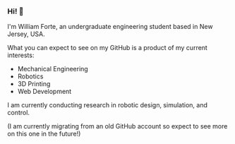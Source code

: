 ### Hi! 👋

I'm William Forte, an undergraduate engineering student based in New Jersey, USA.

What you can expect to see on my GitHub is a product of my current interests:

- Mechanical Engineering
- Robotics
- 3D Printing
- Web Development

I am currently conducting research in robotic design, simulation, and control.

(I am currently migrating from an old GitHub account so expect to see more on this one in the future!)
